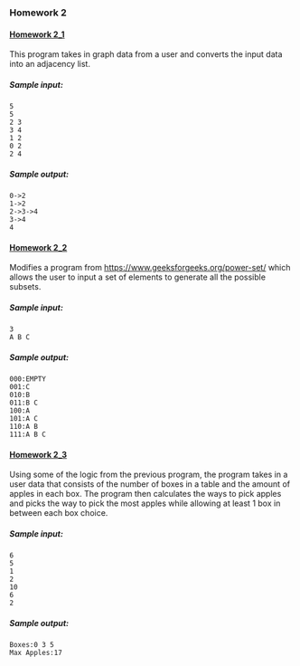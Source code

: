 ### Homework 2
#### [Homework 2_1](./hw2_1)

This program takes in graph data from a user and converts the input data into an adjacency list.

##### Sample input:

```
5
5
2 3
3 4
1 2
0 2
2 4
```

##### Sample output:

```
0->2
1->2
2->3->4
3->4
4
```

#### [Homework 2_2](/hw2_2)
Modifies a program from https://www.geeksforgeeks.org/power-set/ which allows the user to input a set of elements to generate all the possible subsets.
##### Sample input:
```
3
A B C
```
##### Sample output:
```
000:EMPTY
001:C
010:B
011:B C
100:A
101:A C
110:A B
111:A B C
```
#### [Homework 2_3](/hw2_3)
Using some of the logic from the previous program, the program takes in a user data that consists of the number of boxes in a table and the amount of apples in each box. The program then calculates the ways to pick apples and picks the way to pick the most apples while allowing at least 1 box in between each box choice.
##### Sample input:
```
6
5
1
2
10
6
2
```
##### Sample output:
```
Boxes:0 3 5
Max Apples:17
```